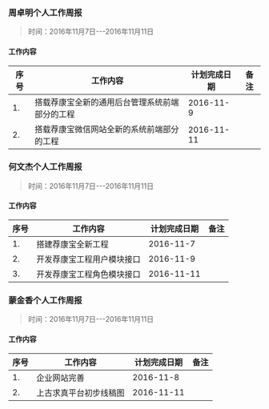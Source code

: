 ### 周卓明个人工作周报

> 时间：2016年11月7日---2016年11月11日

#### 工作内容

<table>
    <thead>
          <tr>
              <th>序号</th>
              <th>工作内容</th>
              <th>计划完成日期</th>
              <th>备注</th>
          </tr>
    </thead>
    <tbody>
          <tr>
              <td>1.</td>
              <td>搭载荐康宝全新的通用后台管理系统前端部分的工程</td>
              <td>2016-11-9</td>
              <td></td>
          </tr>
          <tr>
              <td>2.</td>
              <td>搭载荐康宝微信网站全新的系统前端部分的工程</td>
              <td>2016-11-11</td>
              <td></td>
          </tr>
  </tbody>
</table>


### 何文杰个人工作周报

> 时间：2016年11月7日---2016年11月11日

#### 工作内容

<table>
    <thead>
          <tr>
              <th>序号</th>
              <th>工作内容</th>
              <th>计划完成日期</th>
              <th>备注</th>
          </tr>
    </thead>
    <tbody>
          <tr>
              <td>1.</td>
              <td>搭建荐康宝全新工程</td>
              <td>2016-11-7</td>
              <td></td>
          </tr>
          <tr>
              <td>2.</td>
              <td>开发荐康宝工程用户模块接口</td>
              <td>2016-11-9</td>
              <td></td>
          </tr>
          <tr>
                <td>3.</td>
                <td>开发荐康宝工程角色模块接口</td>
                <td>2016-11-11</td>
                <td></td>
            </tr>
  </tbody>
</table>


### 蒙金香个人工作周报

> 时间：2016年11月7日---2016年11月11日

#### 工作内容

<table>
    <thead>
          <tr>
              <th>序号</th>
              <th>工作内容</th>
              <th>计划完成日期</th>
              <th>备注</th>
          </tr>
    </thead>
    <tbody>
          <tr>
              <td>1.</td>
              <td>企业网站完善</td>
              <td>2016-11-8</td>
              <td></td>
          </tr>
          <tr>
              <td>2.</td>
              <td>上古求真平台初步线稿图</td>
              <td>2016-11-11</td>
              <td></td>
          </tr>
  </tbody>
</table>




